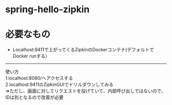 # spring-hello-zipkin

必要なもの
====
* Localhost:9411で上がってくるZipkinのDockerコンテナ(デフォルトでDocker runする）

----
使い方  
1.localhost:8080/へアクセスする  
2.localhost:9411のZipkinGUIでドリルダウンしてみる  
⇒ただし、画面に対してリクエストを投げていて、内部呼び出しではないので、IDは別となるので改善が必要
